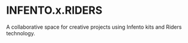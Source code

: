 # INFENTO.x.RIDERS
A collaborative space for creative projects using Infento kits and Riders technology.
